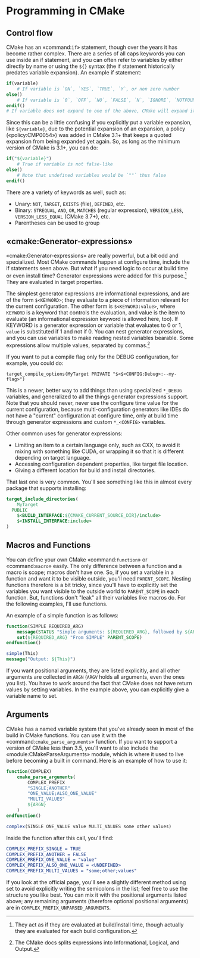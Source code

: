 # Programming in CMake

## Control flow

CMake has an «command:`if`» statement, though over the years it has become rather complex. There are a series of all caps keywords you can use inside an if statement, and you can often refer to variables by either directly by name or using the `${}` syntax (the if statement historically predates variable expansion). An example if statement:

```cmake
if(variable)
    # If variable is `ON`, `YES`, `TRUE`, `Y`, or non zero number
else()
    # If variable is `0`, `OFF`, `NO`, `FALSE`, `N`, `IGNORE`, `NOTFOUND`, `""`, or ends in `-NOTFOUND`
endif()
# If variable does not expand to one of the above, CMake will expand it then try again
```

Since this can be a little confusing if you explicitly put a variable expansion, like `${variable}`, due to the potential expansion of an expansion, a policy («policy:CMP0054») was added in CMake 3.1+ that keeps a quoted expansion from being expanded yet again. So, as long as the minimum version of CMake is 3.1+, you can do:

```cmake
if("${variable}")
    # True if variable is not false-like
else()
    # Note that undefined variables would be `""` thus false
endif()
```

There are a variety of keywords as well, such as:

* Unary: `NOT`, `TARGET`, `EXISTS` (file), `DEFINED`, etc.
* Binary: `STREQUAL`, `AND`, `OR`, `MATCHES` (regular expression), `VERSION_LESS`, `VERSION_LESS_EQUAL` (CMake 3.7+), etc.
* Parentheses can be used to group


## «cmake:Generator-expressions»

«cmake:Generator-expressions» are really powerful, but a bit odd and specialized. Most CMake commands happen at configure time, include the if statements seen above. But what if you need logic to occur at build time or even install time? Generator expressions were added for this purpose.[^1] They are evaluated in target properties.

The simplest generator expressions are informational expressions, and are of the form `$<KEYWORD>`; they evaluate to a piece of information relevant for the current configuration. The other form is `$<KEYWORD:value>`, where `KEYWORD` is a keyword that controls the evaluation, and value is the item to evaluate (an informational expression keyword is allowed here, too). If KEYWORD is a generator expression or variable that evaluates to 0 or 1, `value` is substituted
if 1 and not if 0. You can nest generator expressions, and you can use variables to make reading nested variables bearable. Some
expressions allow multiple values, separated by commas.[^2]

If you want to put a compile flag only for the DEBUG configuration, for example, you could do:

```
target_compile_options(MyTarget PRIVATE "$<$<CONFIG:Debug>:--my-flag>")
```

This is a newer, better way to add things than using specialized `*_DEBUG` variables, and generalized to all the things generator expressions support. Note that you should never, never use the configure time value for the current configuration, because multi-configuration generators like IDEs do not have a "current" configuration at configure time, only at build time through generator expressions and custom `*_<CONFIG>` variables.

Other common uses for generator expressions:

* Limiting an item to a certain language only, such as CXX, to avoid it mixing with something like CUDA, or wrapping it so that it is different depending on target language.
* Accessing configuration dependent properties, like target file location.
* Giving a different location for build and install directories.

That last one is very common. You'll see something like this in almost every package that supports installing:

```cmake
target_include_directories(
    MyTarget
  PUBLIC
    $<BUILD_INTERFACE:${CMAKE_CURRENT_SOURCE_DIR}/include>
    $<INSTALL_INTERFACE:include>
)
```

## Macros and Functions

You can define your own CMake «command:`function`» or «command:`macro`» easily. The only difference between a function and a macro is scope; macros don't have one. So, if you set a variable in a function and want it to be visible outside, you'll need `PARENT_SCOPE`. Nesting functions therefore is a bit tricky, since you'll have to explicitly set the variables you want visible to the outside world to `PARENT_SCOPE` in each function. But, functions don't "leak" all their variables like macros do. For the
following examples, I'll use functions.

An example of a simple function is as follows:

```cmake
function(SIMPLE REQUIRED_ARG)
    message(STATUS "Simple arguments: ${REQUIRED_ARG}, followed by ${ARGV}")
    set(${REQUIRED_ARG} "From SIMPLE" PARENT_SCOPE)
endfunction()

simple(This)
message("Output: ${This}")
```

If you want positional arguments, they are listed explicitly, and all other arguments are collected in `ARGN` (`ARGV` holds all arguments, even the ones you list). You have to work around the fact that CMake does not have return values by setting variables. In the example above, you can explicitly give a variable name to set.

## Arguments

CMake has a named variable system that you've already seen in most of the build in CMake functions. You can use it with the «command:`cmake_parse_arguments`» function. If you want to support a version of CMake less than 3.5, you'll want to also include the «module:CMakeParseArguments» module, which is where it used to live before becoming a built in command. Here is an example of how to use it:

```cmake
function(COMPLEX)
    cmake_parse_arguments(
        COMPLEX_PREFIX
        "SINGLE;ANOTHER"
        "ONE_VALUE;ALSO_ONE_VALUE"
        "MULTI_VALUES"
        ${ARGN}
    )
endfunction()

complex(SINGLE ONE_VALUE value MULTI_VALUES some other values)
```

Inside the function after this call, you'll find:

```cmake
COMPLEX_PREFIX_SINGLE = TRUE
COMPLEX_PREFIX_ANOTHER = FALSE
COMPLEX_PREFIX_ONE_VALUE = "value"
COMPLEX_PREFIX_ALSO_ONE_VALUE = <UNDEFINED>
COMPLEX_PREFIX_MULTI_VALUES = "some;other;values"
```

If you look at the official page, you'll see a slightly different method using set to avoid explicitly writing the semicolons in the list; feel free to use the structure you like best. You can mix it with the positional arguments listed above; any remaining arguments (therefore optional positional arguments) are in `COMPLEX_PREFIX_UNPARSED_ARGUMENTS`.


[^1]: They act as if they are evaluated at build/install time, though actually they are evaluated for each build configuration.
[^2]: The CMake docs splits expressions into Informational, Logical, and Output. 
